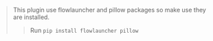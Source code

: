 > This plugin use flowlauncher and pillow packages so make use they are installed.
>> Run `pip install flowlauncher pillow`
